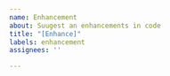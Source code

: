 ```yaml
---
name: Enhancement
about: Suugest an enhancements in code
title: "[Enhance]"
labels: enhancement
assignees: ''

---
```



